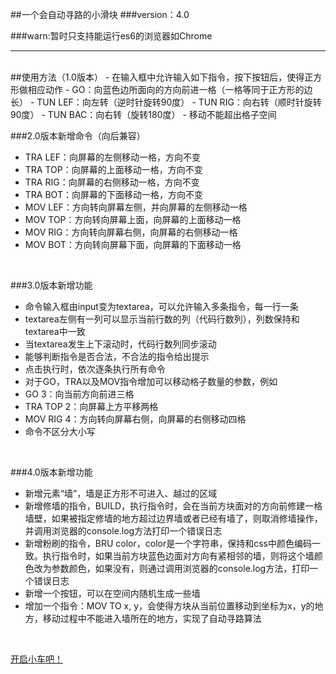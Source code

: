 ##一个会自动寻路的小滑块
###version：4.0

###warn:暂时只支持能运行es6的浏览器如Chrome
<hr>
<br>
##使用方法（1.0版本）
- 在输入框中允许输入如下指令，按下按钮后，使得正方形做相应动作
- GO：向蓝色边所面向的方向前进一格（一格等同于正方形的边长）
- TUN LEF：向左转（逆时针旋转90度）
- TUN RIG：向右转（顺时针旋转90度）
- TUN BAC：向右转（旋转180度）
- 移动不能超出格子空间
<br>

###2.0版本新增命令（向后兼容）
- TRA LEF：向屏幕的左侧移动一格，方向不变
- TRA TOP：向屏幕的上面移动一格，方向不变
- TRA RIG：向屏幕的右侧移动一格，方向不变
- TRA BOT：向屏幕的下面移动一格，方向不变
- MOV LEF：方向转向屏幕左侧，并向屏幕的左侧移动一格
- MOV TOP：方向转向屏幕上面，向屏幕的上面移动一格
- MOV RIG：方向转向屏幕右侧，向屏幕的右侧移动一格
- MOV BOT：方向转向屏幕下面，向屏幕的下面移动一格
<br>

###3.0版本新增功能
- 命令输入框由input变为textarea，可以允许输入多条指令，每一行一条
- textarea左侧有一列可以显示当前行数的列（代码行数列），列数保持和textarea中一致
- 当textarea发生上下滚动时，代码行数列同步滚动
- 能够判断指令是否合法，不合法的指令给出提示
- 点击执行时，依次逐条执行所有命令
- 对于GO，TRA以及MOV指令增加可以移动格子数量的参数，例如
- GO 3：向当前方向前进三格
- TRA TOP 2：向屏幕上方平移两格
- MOV RIG 4：方向转向屏幕右侧，向屏幕的右侧移动四格
- 命令不区分大小写
<br>

###4.0版本新增功能
- 新增元素“墙”，墙是正方形不可进入、越过的区域
- 新增修墙的指令，BUILD，执行指令时，会在当前方块面对的方向前修建一格墙壁，如果被指定修墙的地方超过边界墙或者已经有墙了，则取消修墙操作，并调用浏览器的console.log方法打印一个错误日志
- 新增粉刷的指令，BRU color，color是一个字符串，保持和css中颜色编码一致。执行指令时，如果当前方块蓝色边面对方向有紧相邻的墙，则将这个墙颜色改为参数颜色，如果没有，则通过调用浏览器的console.log方法，打印一个错误日志
- 新增一个按钮，可以在空间内随机生成一些墙
- 增加一个指令：MOV TO x, y，会使得方块从当前位置移动到坐标为x，y的地方，移动过程中不能进入墙所在的地方，实现了自动寻路算法
<br>

[开启小车吧！](https://Reusjs.github.io/task33_1/task33.html "demo")
